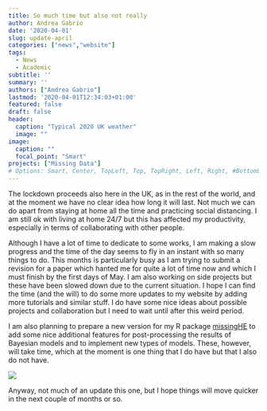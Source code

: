 ```yaml
---
title: So much time but also not really
author: Andrea Gabrio
date: '2020-04-01'
slug: update-april
categories: ["news","website"]
tags:
  - News
  - Academic
subtitle: ''
summary: ''
authors: ["Andrea Gabrio"]
lastmod: '2020-04-01T12:34:03+01:00'
featured: false
draft: false
header:
  caption: "Typical 2020 UK weather"
  image: ""
image:
  caption: ""
  focal_point: "Smart"
projects: ["Missing Data"]
# Options: Smart, Center, TopLeft, Top, TopRight, Left, Right, #BottomLeft, Bottom, BottomRight
---
```


The lockdown proceeds also here in the UK, as in the rest of the world, and at the moment we have no clear idea how long it will last. Not much we can do apart from staying at home all the time and practicing social distancing. I am still ok with living at home 24/7 but this has affected my productivity, especially in terms of collaborating with other people. 

Although I have a lot of time to dedicate to some works, I am making a slow progress and the time of the day seems to fly in an instant with so many things to do. This months is particularly busy as I am trying to submit a revision for a paper which hanted me for quite a lot of time now and which I must finish by the first days of May. I am also working on side projects but these have been slowed down due to the current situation. I hope I can find the time (and the will) to do some more updates to my website by adding more tutorials and similar stuff. I do have some nice ideas about possible projects and collaboration but I need to wait until after this weird period. 

I am also planning to prepare a new version for my R package [missingHE](https://cran.r-project.org/web/packages/missingHE) to add some nice additional features for post-processing the results of Bayesian models and to implement new types of models. These, however, will take time, which at the moment is one thing that I do have but that I also do not have.

![](https://media.giphy.com/media/xCBE0RPfYsyWI/giphy.gif)
 
Anyway, not much of an update this one, but I hope things will move quicker in the next couple of months or so. 












